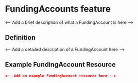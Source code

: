 # FundingAccounts feature
	
<-- Add a brief description of what a FundingAccount is here -->

## Definition

<-- Add a detailed description of a FundingAccount here -->

## Example FundingAccount Resource

```json
<-- Add an example FundingAccount resource here -->
```
